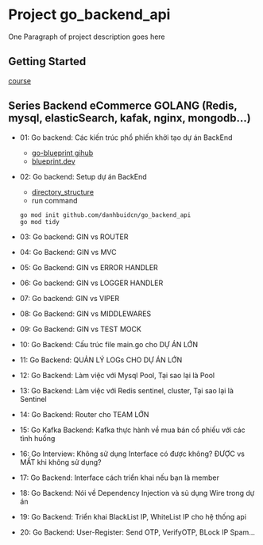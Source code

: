 # Project go_backend_api

One Paragraph of project description goes here

## Getting Started

[course](https://github.com/danhbuidcn/go_backend_api)

## Series Backend eCommerce GOLANG (Redis, mysql, elasticSearch, kafak, nginx, mongodb...)

- 01: Go backend: Các kiến trúc phổ phiến khởi tạo dự án BackEnd
    + [go-blueprint gihub](https://github.com/Melkeydev/go-blueprint)
    + [blueprint.dev](https://go-blueprint.dev/)

- 02: Go backend: Setup dự án BackEnd
    + [directory_structure](./docs/directory_structure.md)
    + run command
    ```
    go mod init github.com/danhbuidcn/go_backend_api
    go mod tidy
    ```

- 03: Go backend: GIN vs ROUTER

- 04: Go Backend: GIN vs MVC

- 05: Go Backend: GIN vs ERROR HANDLER

- 06: Go backend: GIN vs LOGGER HANDLER

- 07: Go backend: GIN vs VIPER

- 08: Go Backend: GIN vs MIDDLEWARES

- 09: Go Backend: GIN vs TEST MOCK

- 10: Go Backend: Cấu trúc file main.go cho DỰ ÁN LỚN

- 11: Go Backend: QUẢN LÝ LOGs CHO DỰ ÁN LỚN

- 12: Go Backend: Làm việc với Mysql Pool, Tại sao lại là Pool

- 13: Go Backend: Làm việc với Redis sentinel, cluster, Tại sao lại là Sentinel

- 14: Go Backend: Router cho TEAM LỚN

- 15: Go Kafka Backend: Kafka thực hành về mua bán cổ phiếu với các tình huống

- 16: Go Interview: Không sử dụng Interface có được không? ĐƯỢC vs MẤT khi không sử dụng?

- 17: Go Backend: Interface cách triển khai nếu bạn là member

- 18: Go Backend: Nói về Dependency Injection và sủ dụng Wire trong dự án

- 19: Go Backend: Triển khai BlackList IP, WhiteList IP cho hệ thống api

- 20: Go Backend: User-Register: Send OTP, VerifyOTP, BLock IP Spam...
